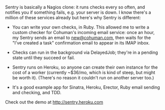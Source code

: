 Sentry is basically a Nagios clone: it runs checks every so often, and notifies you if something fails, e.g. your server is down. I know there's a million of these services already but here's why Sentry is different:

* You can write your own checks, in Ruby. This allowed me to write a custom checker for Cohuman's incoming email service: once an hour, my Sentry sends an email to new@cohuman.com, then waits for the "I've created a task" confirmation email to appear in its IMAP inbox.

* Checks can run in the background via DelayedJob; they're in a pending state until they succeed or fail.

* Sentry runs on Heroku, so anyone can create their own instance for the cost of a worker (currently ~$36/mo, which is kind of steep, but might be worth it). (There's no reason it couldn't run on another server too.)

* It's a good example app for Sinatra, Heroku, Erector, Ruby email sending and checking, and TDD.

Check out the demo at http://sentry.heroku.com
